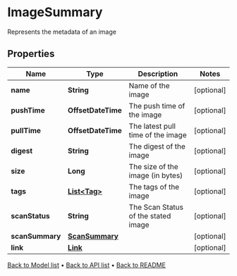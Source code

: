 

# ImageSummary

Represents the metadata of an image

## Properties

| Name | Type | Description | Notes |
|------------ | ------------- | ------------- | -------------|
|**name** | **String** | Name of the image |  [optional] |
|**pushTime** | **OffsetDateTime** | The push time of the image |  [optional] |
|**pullTime** | **OffsetDateTime** | The latest pull time of the image |  [optional] |
|**digest** | **String** | The digest of the image |  [optional] |
|**size** | **Long** | The size of the image (in bytes) |  [optional] |
|**tags** | [**List&lt;Tag&gt;**](Tag.md) | The tags of the image |  [optional] |
|**scanStatus** | **String** | The Scan Status of the stated image |  [optional] |
|**scanSummary** | [**ScanSummary**](ScanSummary.md) |  |  [optional] |
|**link** | [**Link**](Link.md) |  |  [optional] |



[Back to Model list](../README.md#documentation-for-models) &#8226; [Back to API list](../README.md#documentation-for-api-endpoints) &#8226; [Back to README](../README.md)


